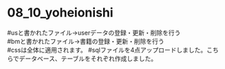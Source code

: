 # 08_10_yoheionishi<br>

#usと書かれたファイル→userデータの登録・更新・削除を行う<br>
#bmと書かれたファイル→書籍の登録・更新・削除を行う<br>
#cssは全体に適用されます。
#sqlファイルを4点アップロードしました。こちらでデータベース、テーブルをそれぞれ作成しました。
